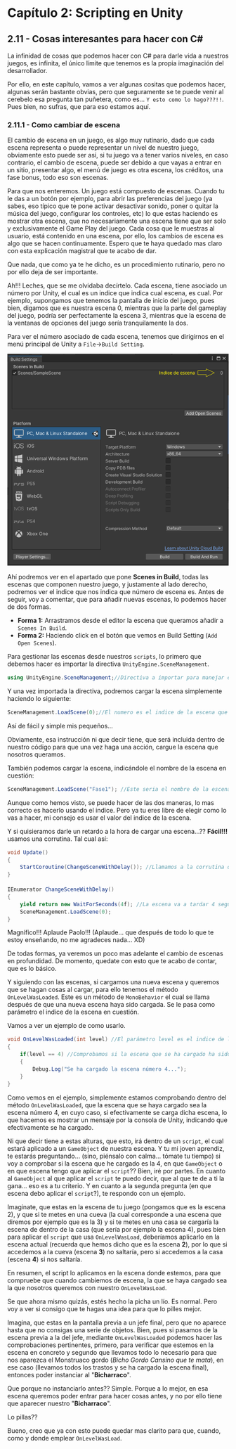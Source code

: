 # Capítulo 2: Scripting en Unity
## 2.11 - Cosas interesantes para hacer con C#

La infinidad de cosas que podemos hacer con C# para darle vida a nuestros juegos, es infinita, el único límite que tenemos es la propia imaginación del desarrollador.

Por ello, en este capítulo, vamos a ver algunas cositas que podemos hacer, algunas serán bastante obvias, pero que seguramente se te puede venir al cerebelo esa pregunta tan puñetera, como es... `Y esto como lo hago???!!`. Pues bien, no sufras, que para eso estamos aquí.

### 2.11.1 - Como cambiar de escena

El cambio de escena en un juego, es algo muy rutinario, dado que cada escena representa o puede representar un nivel de nuestro juego, obviamente esto puede ser así, si tu juego va a tener varios niveles, en caso contrario, el cambio de escena, puede ser debido a que vayas a entrar en un sitio, presentar algo, el menú de juego es otra escena, los créditos, una fase bonus, todo eso son escenas.

Para que nos enteremos. Un juego está compuesto de escenas. Cuando tu le das a un botón por ejemplo, para abrir las preferencias del juego (ya sabes, eso típico que te pone activar desactivar sonido, poner o quitar la música del juego, configurar los controles, etc) lo que estas haciendo es mostrar otra escena, que no necesariamente una escena tiene que ser solo y exclusivamente el Game Play del juego. Cada cosa que le muestras al usuario, está contenido en una escena, por ello, los cambios de escena es algo que se hacen continuamente. Espero que te haya quedado mas claro con esta explicación magistral que te acabo de dar.

Que nada, que como ya te he dicho, es un procedimiento rutinario, pero no por ello deja de ser importante.

Ah!!! Leches, que se  me olvidaba decírtelo. Cada escena, tiene asociado un número por Unity, el cual es un indice que indica cual escena, es cual. Por ejemplo, supongamos que tenemos la pantalla de inicio del juego, pues bien, digamos que es nuestra escena 0, mientras que la parte del gameplay del juego, podría ser perfectamente la escena 3, mientras que la escena de la ventanas de opciones del juego sería tranquilamente la dos.

Para ver el número asociado de cada escena, tenemos que dirigirnos en el menú principal de Unity a `File`->`Build Setting`. 

![Pantalla Build Setting](../img/11_Build_Setting.png)

Ahí podremos ver en el apartado que pone **Scenes in Build**, todas las escenas que componen nuestro juego, y justamente al lado derecho, podremos ver el indice que nos indica que número de escena es. Antes de seguir, voy a comentar, que para añadir nuevas escenas, lo podemos hacer de dos formas.


 * __Forma 1:__ Arrastramos desde el editor la escena que queramos añadir a `Scenes In Build`.
 * __Forma 2:__ Haciendo click en el botón que vemos en Build Setting (`Add Open Scenes`).

Para gestionar las escenas desde nuestros `scripts`, lo primero que debemos hacer es importar la directiva `UnityEngine.SceneManagement`.

```c#
using UnityEngine.SceneManagement;//Directiva a importar para manejar escenas
```

Y una vez importada la directiva, podremos cargar la escena simplemente haciendo lo siguiente:

```c#
SceneManagement.LoadScene(0);//El numero es el indice de la escena que queremos cargar.
```

Así de fácil y simple mis pequeños...

Obviamente, esa instrucción ni que decir tiene, que será incluida dentro de nuestro código para que una vez haga una acción, cargue la escena que nosotros queramos.

También podemos cargar la escena, indicándole el nombre de la escena en cuestión:

```c#
SceneManagement.LoadScene("Fase1"); //Este seria el nombre de la escena que fuéramos a cargar
```

Aunque como hemos visto, se puede hacer de las dos maneras, lo mas correcto es hacerlo usando el indice. Pero ya tu eres libre de elegir como lo vas a hacer, mi consejo es usar el valor del indice de la escena.

Y si quisieramos darle un retardo a la hora de cargar una escena...?? __Fácil!!!__ usamos una corrutina. Tal cual así:

```c#
void Update()
{
	StartCoroutine(ChangeSceneWithDelay()); //Llamamos a la corrutina que hace el cambio de escena
}

IEnumerator ChangeSceneWithDelay()
{
	yield return new WaitForSeconds(4f); //La escena va a tardar 4 segundos en cargar
	SceneManagement.LoadScene(0); 
}
```

Magnífico!!! Aplaude Paolo!!! (Aplaude... que después de todo lo que te estoy enseñando, no me agradeces nada...  XD)


De todas formas, ya veremos un poco mas adelante el cambio de escenas en profundidad. De momento, quedate con esto que te acabo de contar, que es lo básico.

Y siguiendo con las escenas, si cargamos una nueva escena y queremos que se hagan cosas al cargar, para ello tenemos el método `OnLevelWasLoaded`. Este es un método de `MonoBehavior` el cual se llama después de que una nueva escena haya sido cargada. Se le pasa como parámetro el indice de la escena en cuestión.

Vamos a ver un ejemplo de como usarlo.

```c#
void OnLevelWasLoaded(int level) //El parámetro level es el indice de la escena que vamos a comprobar que se ha cargado
{
	if(level == 4) //Comprobamos si la escena que se ha cargado ha sido la escena 4
	{
		Debug.Log("Se ha cargado la escena número 4...");
	}
}
```

Como vemos en el ejemplo, simplemente estamos comprobando dentro del método `OnLevelWasLoaded`, que la escena que se haya cargado sea la escena número 4, en cuyo caso, si efectivamente se carga dicha escena, lo que hacemos es mostrar un mensaje por la consola de Unity, indicando que efectivamente se ha cargado.

Ni que decir tiene a estas alturas, que esto, irá dentro de un `script`, el cual estará aplicado a un `GameObject` de nuestra escena. Y tu mi joven aprendiz, te estarás preguntando... (sino, piénsalo con calma... tómate tu tiempo) si voy a comprobar si la escena que he cargado es la 4, en que `GameObject` o en que escena tengo que aplicar el `script`?? Bien, iré por partes. En cuanto al `GameObject` al que aplicar el `script` te puedo decir, que al que te de a ti la gana... eso es a tu criterio. Y en cuanto a la segunda pregunta (en que escena debo aplicar el `script`?), te respondo con un ejemplo. 

Imaginate, que estas en la escena de tu juego (pongamos que es la escena 2), y que si te metes en una cueva (la cual corresponde a una escena que diremos por ejemplo que es la 3) y si te metes en una casa se cargaría la escena de dentro de la casa (que sería por ejemplo la escena 4), pues bien para aplicar el `script` que usa `OnLevelWasLoad`, deberíamos aplicarlo en la escena actual (recuerda que hemos dicho que es la escena __2__), por lo que si accedemos a la cueva (escena __3__) no saltaría, pero si accedemos a la casa (escena __4__) si nos saltaría. 

En resumen, el script lo aplicamos en la escena donde estemos, para que compruebe que cuando cambiemos de escena, la que se haya cargado sea la que nosotros queremos con nuestro `OnLevelWasLoad`.

Se que ahora mismo quizás, estés hecho la picha un lío. Es normal. Pero voy a ver si consigo que te hagas una idea para que lo pilles mejor.

Imagina, que estas en la pantalla previa a un jefe final, pero que no aparece hasta que no consigas una serie de objetos. Bien, pues si pasamos de la escena previa a la del jefe, mediante `OnLevelWasLoaded` podemos hacer las comprobaciones pertinentes, primero, para verificar que estemos en la escena en concreto y segundo que llevamos todo lo necesario para que nos aparezca el Monstruaco gordo (_Bicho Gordo Cansino que te mata_), en ese caso (llevamos todos los trastos y se ha cargado la escena final), entonces poder instanciar al "__Bicharraco__". 

Que porque no instanciarlo antes?? Simple. Porque a lo mejor, en esa escena queremos poder entrar para hacer cosas antes, y no por ello tiene que aparecer nuestro "__Bicharraco__". 

Lo pillas??

Bueno, creo que ya con esto puede quedar mas clarito para que, cuando, como y donde emplear `OnLevelWasLoad`.